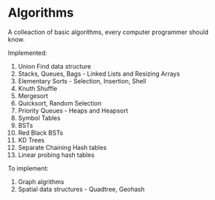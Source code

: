 Algorithms
==========

A colleaction of basic algorithms, every computer programmer should know.

Implemented:
1. Union Find data structure
2. Stacks, Queues, Bags - Linked Lists and Resizing Arrays
3. Elementary Sorts - Selection, Insertion, Shell
4. Knuth Shuffle
5. Mergesort
6. Quicksort, Random Selection
7. Priority Queues - Heaps and Heapsort
8. Symbol Tables
9. BSTs
10. Red Black BSTs
11. KD Trees
12. Separate Chaining Hash tables
13. Linear probing hash tables

To implement:
1. Graph algrithms
2. Spatial data structures - Quadtree, Geohash
